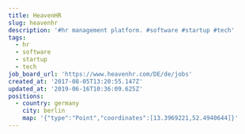 ```yaml
---
title: HeavenHR
slug: heavenhr
description: '#hr management platform. #software #startup #tech'
tags:
  - hr
  - software
  - startup
  - tech
job_board_url: 'https://www.heavenhr.com/DE/de/jobs'
created_at: '2017-08-05T13:20:55.147Z'
updated_at: '2019-06-16T10:36:09.625Z'
positions:
  - country: germany
    city: berlin
    map: '{"type":"Point","coordinates":[13.3969221,52.4940644]}'
---
```

